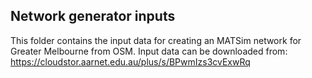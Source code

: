 ## Network generator inputs

This folder contains the input data for creating an MATSim network for Greater Melbourne from OSM.
Input data can be downloaded from: https://cloudstor.aarnet.edu.au/plus/s/BPwmIzs3cvExwRq

